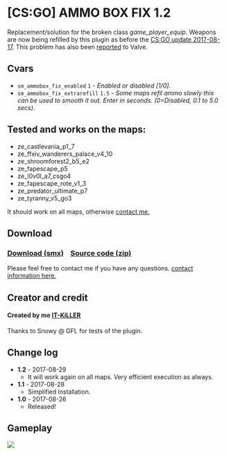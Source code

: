 # [CS:GO] AMMO BOX FIX 1.2
Replacement/solution for the broken class *_game_player_equip_*. Weapons are now being refilled by this plugin as before the [CS:GO update 2017-08-17](http://blog.counter-strike.net/index.php/2017/08/19239/). This problem has also been [reported](https://github.com/ValveSoftware/csgo-osx-linux/issues/1500) to Valve.

## Cvars
  - `sm_ammobox_fix_enabled` `1` - *_Enabled or disabled [1/0]._*
  - `sm_ammobox_fix_extrarefill` `1.5` - *_Some maps refil ammo slowly this can be used to smooth it out. Enter in seconds. (0=Disabled, 0.1 to 5.0 secs)._*
  
## Tested and works on the maps:
  - ze_castlevania_p1_7
  - ze_ffxiv_wanderers_palace_v4_10
  - ze_shroomforest2_b5_e2
  - ze_fapescape_p5  
  - ze_l0v0l_a7_csgo4
  - ze_fapescape_rote_v1_3
  - ze_predator_ultimate_p7
  - ze_tyranny_v5_go3
  
  It should work on all maps, otherwise [contact me.](https://github.com/IT-KiLLER/HOW-TO-CONTACT-ME)

## Download
### [Download (smx)](https://github.com/IT-KiLLER/CSGO-AMMO-BOX-FIX/raw/master/ammo_box_fix.smx)    [Source code (zip)](https://github.com/IT-KiLLER/CSGO-AMMO-BOX-FIX/archive/master.zip)
Please feel free to contact me if you have any questions. [contact information here.](https://github.com/IT-KiLLER/HOW-TO-CONTACT-ME)
## Creator and credit
#### Created by me [IT-KiLLER](https://github.com/IT-KiLLER)

Thanks to Snowy @ GFL for tests of the plugin.
## Change log
- **1.2** - 2017-08-29
  - It will work again on all maps. Very efficient execution as always.
- **1.1** - 2017-08-28
  - Simplified installation.
- **1.0** - 2017-08-26
  - Released!
  
## Gameplay 
![](gameplay.gif)
